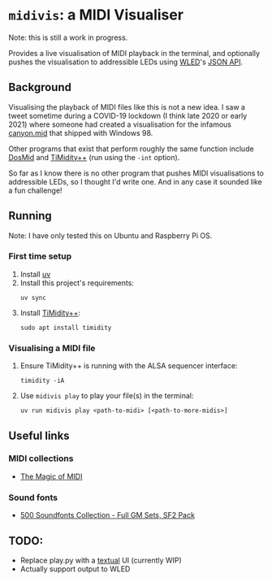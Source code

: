 # `midivis`: a MIDI Visualiser

Note: this is still a work in progress.

Provides a live visualisation of MIDI playback in the terminal, and optionally pushes the visualisation to addressible LEDs using [WLED](https://kno.wled.ge/)'s [JSON API](https://kno.wled.ge/interfaces/json-api/).

## Background

Visualising the playback of MIDI files like this is not a new idea. I saw a tweet sometime during a COVID-19 lockdown (I think late 2020 or early 2021) where someone had created a visualisation for the infamous [canyon.mid](https://archive.org/details/canyon_202011) that shipped with Windows 98.

Other programs that exist that perform roughly the same function include [DosMid](https://dosmid.sourceforge.net/) and [TiMidity++](https://timidity.sourceforge.net/) (run using the `-int` option).

So far as I know there is no other program that pushes MIDI visualisations to addressible LEDs, so I thought I'd write one. And in any case it sounded like a fun challenge!

## Running

Note: I have only tested this on Ubuntu and Raspberry Pi OS.

### First time setup
1. Install [uv](https://docs.astral.sh/uv/getting-started/installation/)
2. Install this project's requirements:
   ```shell
   uv sync
   ```
3. Install [TiMidity++](https://en.wikipedia.org/wiki/TiMidity%2B%2B):
   ```shell
   sudo apt install timidity
   ```

### Visualising a MIDI file

1. Ensure TiMidity++ is running with the ALSA sequencer interface:
   ```shell
   timidity -iA
   ```
2. Use `midivis play` to play your file(s) in the terminal:
   ```shell
   uv run midivis play <path-to-midi> [<path-to-more-midis>]
   ```

## Useful links

### MIDI collections
- [The Magic of MIDI](https://archive.org/details/themagicofmidiv1)

### Sound fonts
- [500 Soundfonts Collection - Full GM Sets, SF2 Pack](https://archive.org/details/500-soundfonts-full-gm-sets)


## TODO:
- Replace play.py with a [textual](https://github.com/Textualize/textual) UI (currently WIP)
- Actually support output to WLED
